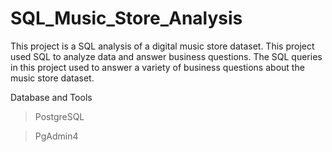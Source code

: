 # SQL_Music_Store_Analysis
This project is a SQL analysis of a digital music store dataset. 
This project used SQL to analyze data and answer business questions. The SQL queries in this project used to answer a variety of business questions about the music store dataset.

Database and Tools

> PostgreSQL

> PgAdmin4
